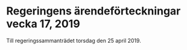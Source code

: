 # Regeringens ärendeförteckningar vecka 17, 2019

Till regeringssammanträdet torsdag den 25 april 2019\.

